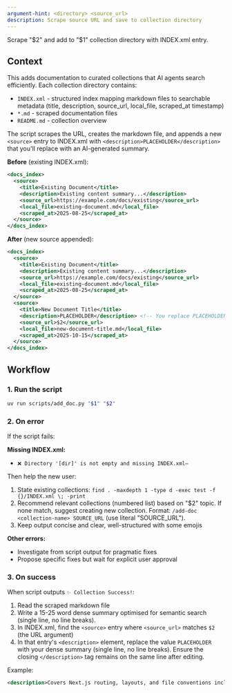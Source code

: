 ```yaml
---
argument-hint: <directory> <source_url>
description: Scrape source URL and save to collection directory
---
```


Scrape "$2" and add to "$1" collection directory with INDEX.xml entry.

## Context

This adds documentation to curated collections that AI agents search efficiently. Each collection directory contains:

- `INDEX.xml` - structured index mapping markdown files to searchable metadata (title, description, source_url, local_file, scraped_at timestamp)
- `*.md` - scraped documentation files
- `README.md` - collection overview

The script scrapes the URL, creates the markdown file, and appends a new `<source>` entry to INDEX.xml with `<description>PLACEHOLDER</description>` that you'll replace with an AI-generated summary.

**Before** (existing INDEX.xml):

```xml
<docs_index>
  <source>
    <title>Existing Document</title>
    <description>Existing content summary...</description>
    <source_url>https://example.com/docs/existing</source_url>
    <local_file>existing-document.md</local_file>
    <scraped_at>2025-08-25</scraped_at>
  </source>
</docs_index>
```

**After** (new source appended):

```xml
<docs_index>
  <source>
    <title>Existing Document</title>
    <description>Existing content summary...</description>
    <source_url>https://example.com/docs/existing</source_url>
    <local_file>existing-document.md</local_file>
    <scraped_at>2025-08-25</scraped_at>
  </source>
  <source>
    <title>New Document Title</title>
    <description>PLACEHOLDER</description> <!-- You replace PLACEHOLDER -->
    <source_url>$2</source_url>
    <local_file>new-document-title.md</local_file>
    <scraped_at>2025-10-15</scraped_at>
  </source>
</docs_index>
```

## Workflow

### 1. Run the script

```bash
uv run scripts/add_doc.py "$1" "$2"
```

### 2. On error

If the script fails:

**Missing INDEX.xml:**

- `❌ Directory '[dir]' is not empty and missing INDEX.xml—`

Then help the new user:

1. State existing collections: `find . -maxdepth 1 -type d -exec test -f {}/INDEX.xml \; -print`
2. Recommend relevant collections (numbered list) based on "$2" topic. If none match, suggest creating new collection. Format: `/add-doc <collection-name> SOURCE_URL` (use literal "SOURCE_URL").
3. Keep output concise and clear, well-structured with some emojis

**Other errors:**

- Investigate from script output for pragmatic fixes
- Propose specific fixes but wait for explicit user approval

### 3. On success

When script outputs `✨ Collection Success!`:

1. Read the scraped markdown file
2. Write a 15-25 word dense summary optimised for semantic search (single line, no line breaks).
3. In INDEX.xml, find the `<source>` entry where `<source_url>` matches `$2` (the URL argument)
4. In that entry's `<description>` element, replace the value `PLACEHOLDER` with your dense summary (single line, no line breaks). Ensure the closing `</description>` tag remains on the same line after editing.

Example:

```xml
<description>Covers Next.js routing, layouts, and file conventions including dynamic routes, metadata, and project organisation strategies.</description>
```
